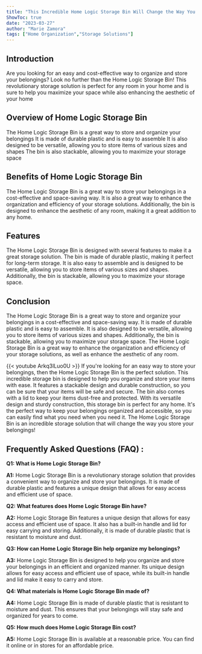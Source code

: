 ```yaml
---
title: "This Incredible Home Logic Storage Bin Will Change the Way You Store Your Belongings!"
ShowToc: true 
date: "2023-03-27"
author: "Marie Zamora" 
tags: ["Home Organization","Storage Solutions"]
---
```

## Introduction
Are you looking for an easy and cost-effective way to organize and store your belongings? Look no further than the Home Logic Storage Bin! This revolutionary storage solution is perfect for any room in your home and is sure to help you maximize your space while also enhancing the aesthetic of your home 

## Overview of Home Logic Storage Bin
The Home Logic Storage Bin is a great way to store and organize your belongings It is made of durable plastic and is easy to assemble It is also designed to be versatile, allowing you to store items of various sizes and shapes The bin is also stackable, allowing you to maximize your storage space 

## Benefits of Home Logic Storage Bin
The Home Logic Storage Bin is a great way to store your belongings in a cost-effective and space-saving way. It is also a great way to enhance the organization and efficiency of your storage solutions. Additionally, the bin is designed to enhance the aesthetic of any room, making it a great addition to any home. 

## Features
The Home Logic Storage Bin is designed with several features to make it a great storage solution. The bin is made of durable plastic, making it perfect for long-term storage. It is also easy to assemble and is designed to be versatile, allowing you to store items of various sizes and shapes. Additionally, the bin is stackable, allowing you to maximize your storage space. 

## Conclusion
The Home Logic Storage Bin is a great way to store and organize your belongings in a cost-effective and space-saving way. It is made of durable plastic and is easy to assemble. It is also designed to be versatile, allowing you to store items of various sizes and shapes. Additionally, the bin is stackable, allowing you to maximize your storage space. The Home Logic Storage Bin is a great way to enhance the organization and efficiency of your storage solutions, as well as enhance the aesthetic of any room.

{{< youtube Arkq3lLuo0U >}} 
If you're looking for an easy way to store your belongings, then the Home Logic Storage Bin is the perfect solution. This incredible storage bin is designed to help you organize and store your items with ease. It features a stackable design and durable construction, so you can be sure that your items will be safe and secure. The bin also comes with a lid to keep your items dust-free and protected. With its versatile design and sturdy construction, this storage bin is perfect for any home. It's the perfect way to keep your belongings organized and accessible, so you can easily find what you need when you need it. The Home Logic Storage Bin is an incredible storage solution that will change the way you store your belongings!

## Frequently Asked Questions (FAQ) :
**Q1: What is Home Logic Storage Bin?**

**A1:** Home Logic Storage Bin is a revolutionary storage solution that provides a convenient way to organize and store your belongings. It is made of durable plastic and features a unique design that allows for easy access and efficient use of space. 

**Q2: What features does Home Logic Storage Bin have?**

**A2:** Home Logic Storage Bin features a unique design that allows for easy access and efficient use of space. It also has a built-in handle and lid for easy carrying and storing. Additionally, it is made of durable plastic that is resistant to moisture and dust. 

**Q3: How can Home Logic Storage Bin help organize my belongings?**

**A3:** Home Logic Storage Bin is designed to help you organize and store your belongings in an efficient and organized manner. Its unique design allows for easy access and efficient use of space, while its built-in handle and lid make it easy to carry and store. 

**Q4: What materials is Home Logic Storage Bin made of?**

**A4:** Home Logic Storage Bin is made of durable plastic that is resistant to moisture and dust. This ensures that your belongings will stay safe and organized for years to come. 

**Q5: How much does Home Logic Storage Bin cost?**

**A5:** Home Logic Storage Bin is available at a reasonable price. You can find it online or in stores for an affordable price.



